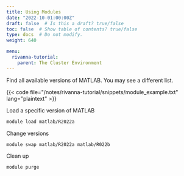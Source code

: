 ```yaml
---
title: Using Modules
date: "2022-10-01:00:00Z"
draft: false  # Is this a draft? true/false
toc: false  # Show table of contents? true/false
type: docs  # Do not modify.
weight: 640

menu:
  rivanna-tutorial:
    parent: The Cluster Environment
---
```


Find all available versions of MATLAB.  You may see a different list.

{{< code file="/notes/rivanna-tutorial/snippets/module_example.txt" lang="plaintext" >}}

Load a specific version of MATLAB
```bash
module load matlab/R2022a
```

Change versions
```bash
module swap matlab/R2022a matlab/R022b
```

Clean up
```bash
module purge
```
